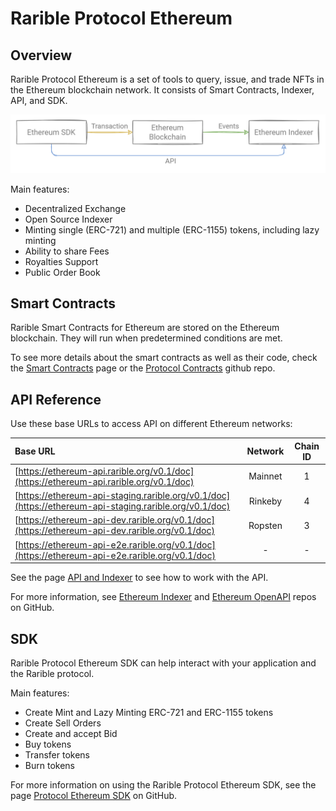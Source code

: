 # Rarible Protocol Ethereum

## Overview

Rarible Protocol Ethereum is a set of tools to query, issue, and trade NFTs in the Ethereum blockchain network. It consists of Smart Contracts, Indexer, API, and SDK.

![](img/eth_1.png)

Main features:

* Decentralized Exchange
* Open Source Indexer
* Minting single (ERC-721) and multiple (ERC-1155) tokens, including lazy minting
* Ability to share Fees
* Royalties Support
* Public Order Book

## Smart Contracts

Rarible Smart Contracts for Ethereum are stored on the Ethereum blockchain. They will run when predetermined conditions are met.

To see more details about the smart contracts as well as their code, check the [Smart Contracts](smart-contracts/smart-contracts.md) page or the [Protocol Contracts](https://github.com/rarible/protocol-contracts) github repo.

## API Reference

Use these base URLs to access API on different Ethereum networks:

| Base URL | Network | Chain ID |
| :--- |:----:|:----:|
| [https://ethereum-api.rarible.org/v0.1/doc](https://ethereum-api.rarible.org/v0.1/doc) | Mainnet | 1 |
| [https://ethereum-api-staging.rarible.org/v0.1/doc](https://ethereum-api-staging.rarible.org/v0.1/doc) | Rinkeby | 4 |
| [https://ethereum-api-dev.rarible.org/v0.1/doc](https://ethereum-api-dev.rarible.org/v0.1/doc) | Ropsten | 3 |
| [https://ethereum-api-e2e.rarible.org/v0.1/doc](https://ethereum-api-e2e.rarible.org/v0.1/doc) | - | - |

See the page [API and Indexer](api/ethereum-api-indexer.md) to see how to work with the API.

For more information, see [Ethereum Indexer](https://github.com/rarible/ethereum-indexer) and [Ethereum OpenAPI](https://github.com/rarible/ethereum-openapi) repos on GitHub.

## SDK

Rarible Protocol Ethereum SDK can help interact with your application and the Rarible protocol.

Main features:

* Create Mint and Lazy Minting ERC-721 and ERC-1155 tokens
* Create Sell Orders
* Create and accept Bid
* Buy tokens
* Transfer tokens
* Burn tokens

For more information on using the Rarible Protocol Ethereum SDK, see the page [Protocol Ethereum SDK](https://github.com/rarible/protocol-ethereum-sdk) on GitHub.
